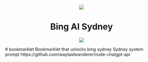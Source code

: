 <p align="center">
    <img src="https://github.com/bingsydney/bookmarklet/assets/16543239/6fba5140-7ba9-4130-b74f-caa01cd3cbe0">
</p>

<h1 align="center">Bing AI Sydney</h1>
<p align="center">
  <a href="https://chrome.google.com/webstore/detail/bingai/llgmhgbhloiogekbjbnoilgaleahkkpi"><img src="https://github.com/Claudiohbsantos/github-material-icons-extension/raw/master/assets/chrome-web-store.png"></a>
  
</p>
# bookmarklet
Bookmarklet that unlocks bing sydney 
Sydney system prompt 
https://github.com/waylaidwanderer/node-chatgpt-api
